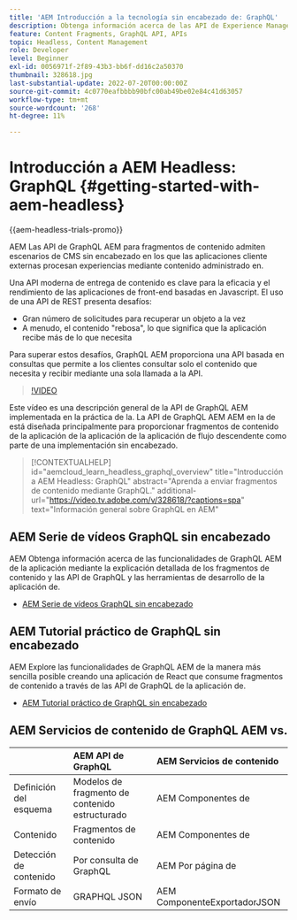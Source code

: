 ```yaml
---
title: 'AEM Introducción a la tecnología sin encabezado de: GraphQL'
description: Obtenga información acerca de las API de Experience Manager GraphQL y sus funciones.
feature: Content Fragments, GraphQL API, APIs
topic: Headless, Content Management
role: Developer
level: Beginner
exl-id: 0056971f-2f89-43b3-bb6f-dd16c2a50370
thumbnail: 328618.jpg
last-substantial-update: 2022-07-20T00:00:00Z
source-git-commit: 4c0770eafbbbb90bfc00ab49be02e84c41d63057
workflow-type: tm+mt
source-wordcount: '268'
ht-degree: 11%

---
```


# Introducción a AEM Headless: GraphQL {#getting-started-with-aem-headless}

{{aem-headless-trials-promo}}

AEM Las API de GraphQL AEM para fragmentos de contenido admiten escenarios de CMS sin encabezado en los que las aplicaciones cliente externas procesan experiencias mediante contenido administrado en.

Una API moderna de entrega de contenido es clave para la eficacia y el rendimiento de las aplicaciones de front-end basadas en Javascript. El uso de una API de REST presenta desafíos:

* Gran número de solicitudes para recuperar un objeto a la vez
* A menudo, el contenido &quot;rebosa&quot;, lo que significa que la aplicación recibe más de lo que necesita

Para superar estos desafíos, GraphQL AEM proporciona una API basada en consultas que permite a los clientes consultar solo el contenido que necesita y recibir mediante una sola llamada a la API.

>[!VIDEO](https://video.tv.adobe.com/v/328618?quality=12&learn=on)

Este vídeo es una descripción general de la API de GraphQL AEM implementada en la práctica de la. La API de GraphQL AEM AEM en la de está diseñada principalmente para proporcionar fragmentos de contenido de la aplicación de la aplicación de la aplicación de flujo descendente como parte de una implementación sin encabezado.

>[!CONTEXTUALHELP]
>id="aemcloud_learn_headless_graphql_overview"
>title="Introducción a AEM Headless: GraphQL"
>abstract="Aprenda a enviar fragmentos de contenido mediante GraphQL."
>additional-url="https://video.tv.adobe.com/v/328618/?captions=spa" text="Información general sobre GraphQL en AEM"

## AEM Serie de vídeos GraphQL sin encabezado

AEM Obtenga información acerca de las funcionalidades de GraphQL AEM de la aplicación mediante la explicación detallada de los fragmentos de contenido y las API de GraphQL y las herramientas de desarrollo de la aplicación de.

* [AEM Serie de vídeos GraphQL sin encabezado](./video-series/modeling-basics.md)

## AEM Tutorial práctico de GraphQL sin encabezado

AEM Explore las funcionalidades de GraphQL AEM de la manera más sencilla posible creando una aplicación de React que consume fragmentos de contenido a través de las API de GraphQL de la aplicación de.

* [AEM Tutorial práctico de GraphQL sin encabezado](./multi-step/overview.md)

## AEM Servicios de contenido de GraphQL AEM vs.

|  | AEM API de GraphQL | AEM Servicios de contenido |
|--------------------------------|:-----------------|:---------------------|
| Definición del esquema | Modelos de fragmento de contenido estructurado | AEM Componentes de |
| Contenido | Fragmentos de contenido | AEM Componentes de |
| Detección de contenido | Por consulta de GraphQL | AEM Por página de |
| Formato de envío | GRAPHQL JSON | AEM ComponenteExportadorJSON |
